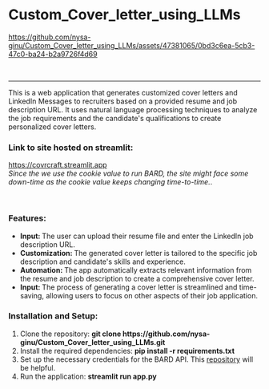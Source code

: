 # Custom_Cover_letter_using_LLMs




https://github.com/nysa-ginu/Custom_Cover_letter_using_LLMs/assets/47381065/0bd3c6ea-5cb3-47c0-ba24-b2a9726f4d69




<br>

<hr>

<p>This is a web application that generates customized cover letters and LinkedIn Messages to recruiters based on a provided resume and job description URL. It uses natural language processing techniques to analyze the job requirements and the candidate's qualifications to create personalized cover letters.</p>

<h3>Link to site hosted on streamlit: </h3>
<p><a href = "https://covrcraft.streamlit.app">https://covrcraft.streamlit.app</a><br>
<i>Since the we use the cookie value to run BARD, the site might face some down-time as the cookie value keeps changing time-to-time.</i>.
</p>

<br>
<h3>Features: </h3>
<ul>
    <li><b>Input: </b>The user can upload their resume file and enter the LinkedIn job description URL.</li>
    <li><b>Customization: </b>The generated cover letter is tailored to the specific job description and candidate's skills and experience.</li>
    <li><b>Automation: </b>The app automatically extracts relevant information from the resume and job description to create a comprehensive cover letter.</li>
    <li><b>Input: </b>The process of generating a cover letter is streamlined and time-saving, allowing users to focus on other aspects of their job application.</li>
</ul>

<h3>Installation and Setup: </h3>
<ol>
    <li>Clone the repository: <b>git clone https://github.com/nysa-ginu/Custom_Cover_letter_using_LLMs.git</b></li>
    <li>Install the required dependencies: <b>pip install -r requirements.txt</b></li>
    <li>Set up the necessary credentials for the BARD API. This <a href="https://github.com/dsdanielpark/Bard-API/tree/main#authentication">repository</a> will be helpful.</li>
    <li>Run the application: <b>streamlit run app.py</b></li>
</ol>
